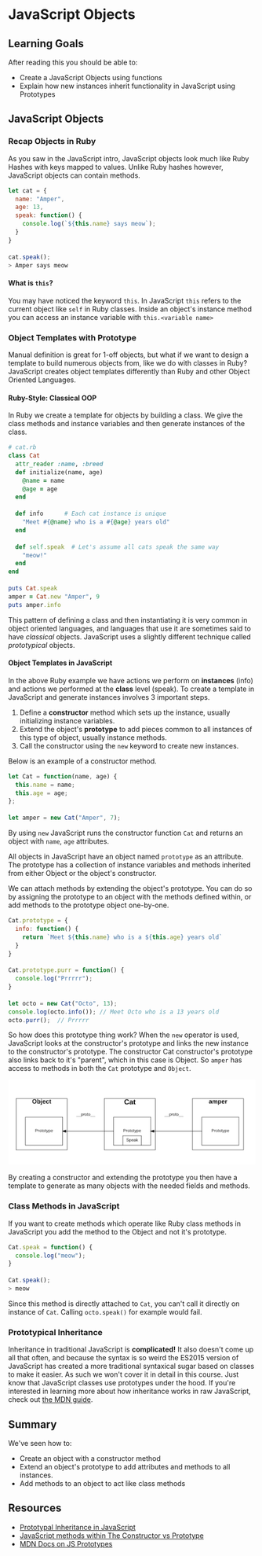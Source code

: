 
# JavaScript Objects

## Learning Goals
After reading this you should be able to:
* Create a JavaScript Objects using functions
* Explain how new instances inherit functionality in JavaScript using Prototypes

## JavaScript Objects

### Recap Objects in Ruby


As you saw in the JavaScript intro, JavaScript objects look much like Ruby Hashes with keys mapped to values.  Unlike Ruby hashes however, JavaScript objects can contain methods.  

```javascript
let cat = {
  name: "Amper",
  age: 13,
  speak: function() {
    console.log(`${this.name} says meow`);
  }
}

cat.speak();
> Amper says meow
```

#### What is `this`?

You may have noticed the keyword `this`.  In JavaScript `this` refers to the current object like `self` in Ruby classes.   Inside an object's instance method you can access an instance variable with `this.<variable name>`

### Object Templates with Prototype

Manual definition is great for 1-off objects, but what if we want to design a template to build numerous objects from, like we do with classes in Ruby?  JavaScript creates object templates differently than Ruby and other Object Oriented Languages.  

#### Ruby-Style:  Classical OOP

In Ruby we create a template for objects by building a class.  We give the class methods and instance variables and then generate instances of the class.

```ruby
# cat.rb
class Cat
  attr_reader :name, :breed
  def initialize(name, age)
    @name = name
    @age = age
  end

  def info      # Each cat instance is unique
    "Meet #{@name} who is a #{@age} years old"
  end

  def self.speak  # Let's assume all cats speak the same way
    "meow!"
  end
end

puts Cat.speak
amper = Cat.new "Amper", 9
puts amper.info
```
This pattern of defining a class and then instantiating it is very common in object oriented languages, and languages that use it are sometimes said to have _classical_ objects. JavaScript uses a slightly different technique called _prototypical_ objects.

#### Object Templates in JavaScript

In the above Ruby example we have actions we perform on __instances__ (info) and actions we performed at the __class__ level (speak).  To create a template in JavaScript and generate instances involves 3 important steps.  

1. Define a __constructor__ method which sets up the instance, usually initializing instance variables.
1. Extend the object's __prototype__ to add pieces common to all instances of this type of object, usually instance methods.
1. Call the constructor using the `new` keyword to create new instances.

Below is an example of a constructor method.  
```javascript
let Cat = function(name, age) {
  this.name = name;
  this.age = age;
};

let amper = new Cat("Amper", 7);
```

By using `new` JavaScript runs the constructor function `Cat` and returns an object with `name`, `age` attributes.

All objects in JavaScript have an object named `prototype` as an attribute.  The prototype has a collection of instance variables and methods inherited from either Object or the object's constructor.  

We can attach methods by extending the object's prototype.  You can do so by assigning the prototype to an object with the methods defined within, or add methods to the prototype object one-by-one.  

```javascript
Cat.prototype = {
  info: function() {
    return `Meet ${this.name} who is a ${this.age} years old`
  }
}

Cat.prototype.purr = function() {
  console.log("Prrrrr");
}

let octo = new Cat("Octo", 13);
console.log(octo.info()); // Meet Octo who is a 13 years old
octo.purr();  // Prrrrr
```

So how does this prototype thing work?  When the `new` operator is used, JavaScript looks at the constructor's prototype and links the new instance to the constructor's prototype.  The constructor Cat constructor's prototype also links back to it's "parent", which in this case is Object.  So `amper` has access to methods in both the `Cat` prototype and `Object`.

![js inheritance of prototype](images/js-inheritance.png)

By creating a constructor and extending the prototype you then have a template to generate as many objects with the needed fields and methods.  

### Class Methods in JavaScript

If you want to create methods which operate like Ruby class methods in JavaScript you add the method to the Object and not it's prototype.  

```javascript
Cat.speak = function() {
  console.log("meow");
}

Cat.speak();
> meow
```

Since this method is directly attached to `Cat`, you can't call it directly on instance of `Cat`.  Calling `octo.speak()` for example would fail.

### Prototypical Inheritance
Inheritance in traditional JavaScript is **complicated!** It also doesn't come up all that often, and because the syntax is so weird the ES2015 version of JavaScript has created a more traditional syntaxical sugar based on classes to make it easier. As such we won't cover it in detail in this course. Just know that JavaScript classes use prototypes under the hood.  If you're interested in learning more about how inheritance works in raw JavaScript, check out [the MDN guide](https://developer.mozilla.org/en-US/docs/Learn/JavaScript/Objects/Inheritance).  

## Summary

We've seen how to:
* Create an object with a constructor method
* Extend an object's prototype to add attributes and methods to all instances.
* Add methods to an object to act like class methods

## Resources
- [Prototypal Inheritance in JavaScript](http://javascript.crockford.com/prototypal.html)
- [JavaScript methods within The Constructor vs Prototype](https://www.thecodeship.com/web-development/methods-within-constructor-vs-prototype-in-javascript/)
- [MDN Docs on JS Prototypes](https://developer.mozilla.org/en-US/docs/Web/JavaScript/Inheritance_and_the_prototype_chain)
